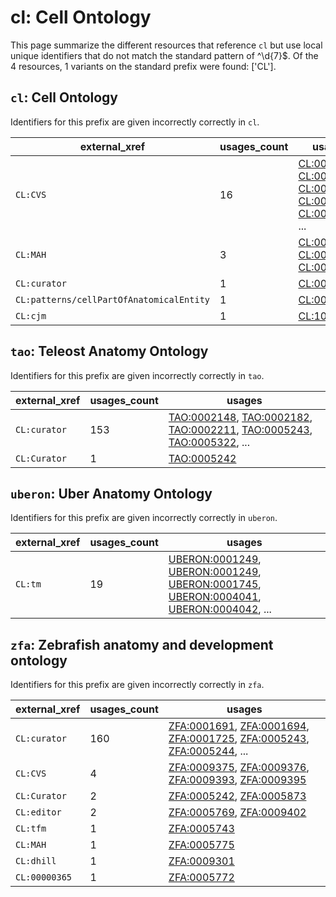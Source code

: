 # cl: Cell Ontology

This page summarize the different resources that reference `cl`
but use local unique identifiers that do not match the standard pattern of
^\d{7}$. Of the 4 resources,
1 variants on the standard prefix were found: ['CL'].

## `cl`: Cell Ontology

Identifiers for this prefix are given incorrectly correctly in `cl`.

| external_xref                            |   usages_count | usages                                                                                                                                                                                                                                                   |
|------------------------------------------|----------------|----------------------------------------------------------------------------------------------------------------------------------------------------------------------------------------------------------------------------------------------------------|
| `CL:CVS`                                 |             16 | [CL:0000212](https://bioregistry.io/CL:0000212), [CL:0005000](https://bioregistry.io/CL:0005000), [CL:0005001](https://bioregistry.io/CL:0005001), [CL:0005002](https://bioregistry.io/CL:0005002), [CL:0005003](https://bioregistry.io/CL:0005003), ... |
| `CL:MAH`                                 |              3 | [CL:0007007](https://bioregistry.io/CL:0007007), [CL:0007008](https://bioregistry.io/CL:0007008), [CL:0007011](https://bioregistry.io/CL:0007011)                                                                                                        |
| `CL:curator`                             |              1 | [CL:0005018](https://bioregistry.io/CL:0005018)                                                                                                                                                                                                          |
| `CL:patterns/cellPartOfAnatomicalEntity` |              1 | [CL:0011030](https://bioregistry.io/CL:0011030)                                                                                                                                                                                                          |
| `CL:cjm`                                 |              1 | [CL:1000742](https://bioregistry.io/CL:1000742)                                                                                                                                                                                                          |

## `tao`: Teleost Anatomy Ontology

Identifiers for this prefix are given incorrectly correctly in `tao`.

| external_xref   |   usages_count | usages                                                                                                                                                                                                                                                             |
|-----------------|----------------|--------------------------------------------------------------------------------------------------------------------------------------------------------------------------------------------------------------------------------------------------------------------|
| `CL:curator`    |            153 | [TAO:0002148](https://bioregistry.io/TAO:0002148), [TAO:0002182](https://bioregistry.io/TAO:0002182), [TAO:0002211](https://bioregistry.io/TAO:0002211), [TAO:0005243](https://bioregistry.io/TAO:0005243), [TAO:0005322](https://bioregistry.io/TAO:0005322), ... |
| `CL:Curator`    |              1 | [TAO:0005242](https://bioregistry.io/TAO:0005242)                                                                                                                                                                                                                  |

## `uberon`: Uber Anatomy Ontology

Identifiers for this prefix are given incorrectly correctly in `uberon`.

| external_xref   |   usages_count | usages                                                                                                                                                                                                                                                                                           |
|-----------------|----------------|--------------------------------------------------------------------------------------------------------------------------------------------------------------------------------------------------------------------------------------------------------------------------------------------------|
| `CL:tm`         |             19 | [UBERON:0001249](https://bioregistry.io/UBERON:0001249), [UBERON:0001249](https://bioregistry.io/UBERON:0001249), [UBERON:0001745](https://bioregistry.io/UBERON:0001745), [UBERON:0004041](https://bioregistry.io/UBERON:0004041), [UBERON:0004042](https://bioregistry.io/UBERON:0004042), ... |

## `zfa`: Zebrafish anatomy and development ontology

Identifiers for this prefix are given incorrectly correctly in `zfa`.

| external_xref   |   usages_count | usages                                                                                                                                                                                                                                                             |
|-----------------|----------------|--------------------------------------------------------------------------------------------------------------------------------------------------------------------------------------------------------------------------------------------------------------------|
| `CL:curator`    |            160 | [ZFA:0001691](https://bioregistry.io/ZFA:0001691), [ZFA:0001694](https://bioregistry.io/ZFA:0001694), [ZFA:0001725](https://bioregistry.io/ZFA:0001725), [ZFA:0005243](https://bioregistry.io/ZFA:0005243), [ZFA:0005244](https://bioregistry.io/ZFA:0005244), ... |
| `CL:CVS`        |              4 | [ZFA:0009375](https://bioregistry.io/ZFA:0009375), [ZFA:0009376](https://bioregistry.io/ZFA:0009376), [ZFA:0009393](https://bioregistry.io/ZFA:0009393), [ZFA:0009395](https://bioregistry.io/ZFA:0009395)                                                         |
| `CL:Curator`    |              2 | [ZFA:0005242](https://bioregistry.io/ZFA:0005242), [ZFA:0005873](https://bioregistry.io/ZFA:0005873)                                                                                                                                                               |
| `CL:editor`     |              2 | [ZFA:0005769](https://bioregistry.io/ZFA:0005769), [ZFA:0009402](https://bioregistry.io/ZFA:0009402)                                                                                                                                                               |
| `CL:tfm`        |              1 | [ZFA:0005743](https://bioregistry.io/ZFA:0005743)                                                                                                                                                                                                                  |
| `CL:MAH`        |              1 | [ZFA:0005775](https://bioregistry.io/ZFA:0005775)                                                                                                                                                                                                                  |
| `CL:dhill`      |              1 | [ZFA:0009301](https://bioregistry.io/ZFA:0009301)                                                                                                                                                                                                                  |
| `CL:00000365`   |              1 | [ZFA:0005772](https://bioregistry.io/ZFA:0005772)                                                                                                                                                                                                                  |

